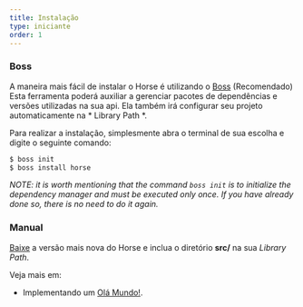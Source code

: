 ```yaml
---
title: Instalação
type: iniciante
order: 1
---
```


### Boss

A maneira mais fácil de instalar o Horse é utilizando o [Boss](https://github.com/HashLoad/boss) (Recomendado)
Esta ferramenta poderá auxiliar a gerenciar pacotes de dependências e versões utilizadas na sua api.
Ela também irá configurar seu projeto automaticamente na * Library Path *.

Para realizar a instalação, simplesmente abra o terminal de sua escolha e digite o seguinte comando:

``` bash
$ boss init
$ boss install horse
```

*NOTE: it is worth mentioning that the command `boss init` is to initialize the dependency manager and must be executed only once. If you have already done so, there is no need to do it again.*

### Manual

[Baixe](https://github.com/HashLoad/boss/releases/latest) a versão mais nova do Horse e inclua o diretório __src/__ na sua *Library Path*.

Veja mais em:
  * Implementando um [Olá Mundo!](hello-world).